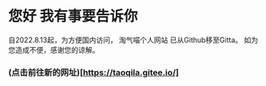 # 您好 我有事要告诉你
自2022.8.13起，为方便国内访问， 淘气喵个人网站 已从Github移至Gitta。
如为您造成不便，感谢您的谅解。
### (点击前往新的网址)[https://taoqila.gitee.io/]
